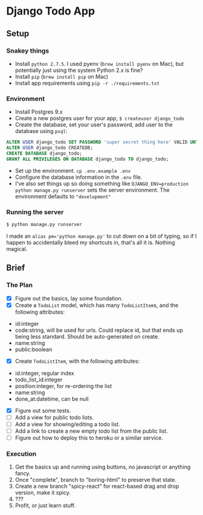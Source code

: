 # Django Todo App

## Setup

### Snakey things

 - Install `python 2.7.5`. I used pyenv (`brew install pyenv` on Mac), but potentially just using the system Python 2.x is fine?
 - Install `pip` (`brew install pip` on Mac)
 - Install app requirements using `pip -r ./requirements.txt`

### Environment

 - Install Postgres 9.x
 - Create a new postgres user for your app, `$ createuser django_todo`
 - Create the database, set your user's password, add user to the database using `psql`:

```sql
ALTER USER django_todo SET PASSWORD 'super secret thing here' VALID UNTIL 'infinity';
ALTER USER django_todo CREATEDB;
CREATE DATABASE django_todo;
GRANT ALL PRIVILEGES ON DATABASE django_todo TO django_todo;
```

 - Set up the environment. `cp .env.example .env`
 - Configure the database information in the `.env` file.
 - I've also set things up so doing something like `DJANGO_ENV=production python manage.py runserver` sets the server environment. The environment defaults to `"development"`

### Running the server

```bash
$ python manage.py runserver
```

I made an `alias pm='python manage.py'` to cut down on a bit of typing, so if I happen to accidentally bleed my shortcuts in, that's all it is. Nothing magical.

## Brief

### The Plan

 - [x] Figure out the basics, lay some foundation.
 - [x] Create a `TodoList` model, which has many `TodoListItem`s, and the following attributes:
  - id:integer
  - code:string, will be used for urls. Could replace id, but that ends up being less standard. Should be auto-generated on create.
  - name:string
  - public:boolean
 - [x] Create `TodoListItem`, with the following attributes:
  - id:integer, regular index
  - todo_list_id:integer
  - position:integer, for re-ordering the list
  - name:string
  - done_at:datetime, can be null
 - [x] Figure out some tests.
 - [ ] Add a view for public todo lists.
 - [ ] Add a view for showing/editing a todo list.
 - [ ] Add a link to create a new empty todo list from the public list.
 - [ ] Figure out how to deploy this to heroku or a similar service.

### Execution

 1. Get the basics up and running using buttons, no javascript or anything fancy.
 2. Once "complete", branch to "boring-html" to preserve that state.
 3. Create a new branch "spicy-react" for react-based drag and drop version, make it spicy.
 4. ???
 5. Profit, or just learn stuff.
